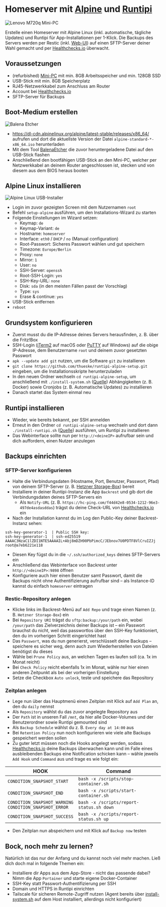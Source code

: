 # Homeserver mit [Alpine](https://alpinelinux.org/) und [Runtipi](https://runtipi.io/)

![Lenovo M720q Mini-PC](https://i.imgur.com/EzA5OuB.png)

Erstelle einen Homeserver mit Alpine Linux (inkl. automatische, tägliche Updates) und Runtipi für App-Installationen per 1-Klick. Die Backups des Servers werden per Restic (inkl. [Web-UI](https://github.com/garethgeorge/backrest)) auf einen SFTP-Server deiner Wahl gemacht und per [Healthchecks.io](https://healthchecks.io/) überwacht.

## Voraussetzungen

- (refurbished) [Mini-PC](https://www.mydealz.de/gruppe/mini-pc) mit min. 8GB Arbeitsspeicher und min. 128GB SSD
- USB-Stick mit min. 8GB Speicherplatz
- RJ45-Netzwerkkabel zum Anschluss am Router
- Account bei [Healthchecks.io](https://healthchecks.io/)
- SFTP-Server für Backups

## Boot-Medium erstellen

![Balena Etcher](https://i.imgur.com/RmoenZF.png)

- https://dl-cdn.alpinelinux.org/alpine/latest-stable/releases/x86_64/ aufrufen und dort die aktuellste Version der Datei `alpine-standard-*-x86_64.iso` herunterladen
- Mit dem Tool [BalenaEtcher](https://etcher.balena.io/) die zuvor heruntergeladene Datei auf den USB-Stick flashen
- Anschließend den bootfähigen USB-Stick an den Mini-PC, welcher per Netzwerkkabel an deinem Router angeschlossen ist, stecken und von diesem aus dem BIOS heraus booten

## Alpine Linux installieren

![Alpine Linux USB-Installer](https://linuxiac.b-cdn.net/wp-content/uploads/2023/05/alpine-install1.png)

- Login im zuvor gezeigten Screen mit dem Nutzernamen `root`
- Befehl `setup-alpine` ausführen, um den Installations-Wizard zu starten
- Folgende Einstellungen im Wizard setzen:
	- Keymap: `de`
	- Keymap-Variant: `de`
	- Hostname: `homeserver`
	- Interface: `eth0` / `DHCP` / `no` (Manual configuration)
	- Root-Passwort: Sicheres Passwort wählen und gut speichern
	- Timezone: `Europe/Berlin`
	- Proxy: `none`
	- Mirror: `1`
	- User: `no`
	- SSH-Server: `openssh` 
	- Root-SSH-Login: `yes`
	- SSH-Key-URL: `none`
	- Disk: `sda` (in den meisten Fällen passt der Vorschlag)
	- Type: `sys`
	- Erase & continue: `yes`
- USB-Stick entfernen
- `reboot`

## Grundsystem konfigurieren 

- Zuerst musst du die IP-Adresse deines Servers herausfinden, z. B. über die Fritz!Box
- SSH-Login ([iTerm2](https://iterm2.com/) auf macOS oder [PuTTY](https://www.chiark.greenend.org.uk/~sgtatham/putty/latest.html) auf Windows) auf die obige IP-Adresse, dem Benutzername `root` und deinem zuvor gesetzten Passwort
- `apk --update add git` nutzen, um die Software `git` zu installieren
- `git clone https://github.com/thueske/runtipi-alpine-setup.git` eingeben, um die Installationsskripte herunterzuladen
- In den neuen Ordner wechseln `cd runtipi-alpine-setup`, um anschließend mit `./install-system.sh` ([Quelle](https://github.com/thueske/runtipi-alpine-setup/blob/main/install-system.sh)) Abhängigkeiten (z. B. Docker) sowie Cronjobs (z. B. Automatische Updates) zu installieren
- Danach startet das System einmal neu

## Runtipi installieren

- Wieder, wie bereits bekannt, per SSH anmelden
- Erneut in den Ordner `cd runtipi-alpine-setup` wechseln und dort dann `./install-runtipi.sh` ([Quelle](https://github.com/thueske/runtipi-alpine-setup/blob/main/install-runtipi.sh)) ausführen, um Runtipi zu installieren
- Das Webinterface sollte nun per `http://<deineIP>` aufrufbar sein und dich auffordern, einen Nutzer anzulegen

## Backups einrichten

### SFTP-Server konfigurieren

- Halte die Verbindungsdaten (Hostname, Port, Benutzer, Passwort, Pfad) von deinem SFTP-Server (z. B. [Hetzner Storage-Box](https://www.hetzner.com/de/storage/storage-box/)) bereit
- Installiere in deiner Runtipi-Instanz die App `Backrest` und gib dort die Verbindungsdaten deines SFTP-Servers ein
	- Als `Notify-URL` (z. B. `https://hc-ping.com/f44d42e8-0534-1212-96e3-497de4asdasddas`) trägst du deine Check-URL von [Healthchecks.io](https://healthchecks.io/) ein
- Nach der Installation kannst du im Log den Public-Key deiner Backrest-Instanz sehen:
```
ssh-key-generator-1  | Public SSH key:  
ssh-key-generator-1  | ssh-ed25519 AAAAC3NzaC1lZDI1NTE5AAAAIL+Abj8mDZH90PbPimcC/JEbnov7U0PDTF8VlCruIZJj root@a7eb6221e118
```
- Diesen Key fügst du in die `~/.ssh/authorized_keys` deines SFTP-Servers ein
- Anschließend das Webinterface von Backrest unter `http://<deineIP>:9898` öffnen
- Konfiguriere auch hier einen Benutzer samt Passwort, damit die Backups nicht ohne Authentifizierung aufrufbar sind – als Instance-ID kannst du einfach `homeserver` eintragen

### Restic-Repository anlegen
- Klicke links im Backrest-Menü auf `Add Repo` und trage einen Namen (z. B. `Hetzner Storage-Box`) ein
- Bei `Repository URI` trägst du `sftp:backup:/your/path` ein, wobei `/your/path` das Zielverzeichnis deiner Backups ist – ein Passwort brauchst du nicht, weil das passwortlos über den SSH-Key funktioniert, den du im vorherigen Schritt eingerichtet hast
- Das `Passwort`, was du nun generierst, verschlüsselt deine Backups – speichere es sicher weg, denn auch zum Wiederherstellen von Dateien benötigst du dieses
- Wähle bei `Prune Policy` aus, an welchen Tagen es laufen soll (ca. 1x im Monat reicht)
- Bei `Check Policy` reicht ebenfalls 1x im Monat, wähle nur hier einen anderen Zeitpunkt als bei der vorherigen Einstellung
- Setze die Checkbox `Auto unlock`, teste und speichere das Repository

### Zeitplan anlegen
- Lege nun über das Hauptmenü einen Zeitplan mit Klick auf `Add Plan` an, den du `daily` nennst
- Als `Repository` wählst du das zuvor angelegte Repository aus
- Der `Path` ist in unseren Fall `/mnt`, da hier alle Docker-Volumes und der Benutzerordner sowie Runtipi gemounted sind
- Als `Backup Schedule` wählst du z. B. `Every day at 14:00` aus
- Bei `Retention Policy` nun noch konfigurieren wie viele alte Backups gespeichert werden sollen
- Zu guter letzt müssen noch die Hooks angelegt werden, sodass [Healthchecks.io](https://healthchecks.io/) deine Backups überwachen kann und im Falle eines ausbleibenden Backups eine Notification schicken kann – wähle jeweils `Add Hook` und `Command` aus und trage es wie folgt ein:

| HOOK                                                       | Command                                  |
|------------------------------------------------------------|------------------------------------------|
| `CONDITION_SNAPSHOT_START`                                 | `bash -x /scripts/stop-container.sh`     |
| `CONDITION_SNAPSHOT_END`                                   | `bash -x /scripts/start-container.sh`    |
| `CONDITION_SNAPSHOT_WARNING`<br>`CONDITION_SNAPSHOT_ERROR` | `bash -x /scripts/report-status.sh down` |
| `CONDITION_SNAPSHOT_SUCCESS`                               | `bash -x /scripts/report-status.sh up`   |
- Den Zeitplan nun abspeichern und mit Klick auf `Backup now` testen

## Bock, noch mehr zu lernen?

Natürlich ist das nur der Anfang und du kannst noch viel mehr machen. Ließ dich doch mal in folgende Themen ein:

- Installiere dir Apps aus dem App-Store - nicht das passende dabei? Nimm die App `Portainer` und starte eigene Docker-Container 
- SSH-Key statt Passwort-Authentifizierung per SSH
- Domain und HTTPS in Runtipi einrichten
- Tailscale für sicheren Remote-Zugriff nutzen (Agent bereits über [install-system.sh](https://github.com/thueske/runtipi-alpine-setup/blob/main/install-system.sh) auf dem Host installiert, allerdings nicht konfiguriert)
